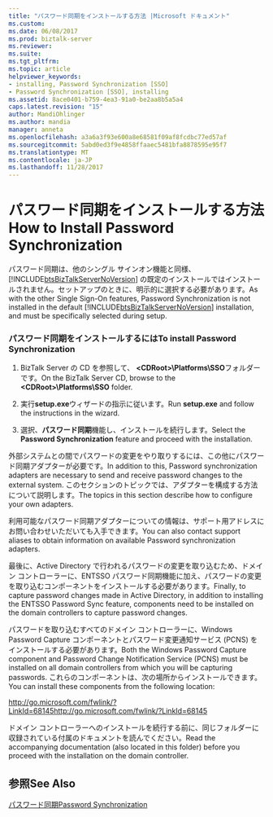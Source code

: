 ```yaml
---
title: "パスワード同期をインストールする方法 |Microsoft ドキュメント"
ms.custom: 
ms.date: 06/08/2017
ms.prod: biztalk-server
ms.reviewer: 
ms.suite: 
ms.tgt_pltfrm: 
ms.topic: article
helpviewer_keywords:
- installing, Password Synchronization [SSO]
- Password Synchronization [SSO], installing
ms.assetid: 8ace0401-b759-4ea3-91a0-be2aa8b5a5a4
caps.latest.revision: "15"
author: MandiOhlinger
ms.author: mandia
manager: anneta
ms.openlocfilehash: a3a6a3f93e600a8e68581f09af8fcdbc77ed57af
ms.sourcegitcommit: 5abd0ed3f9e4858ffaaec5481bfa8878595e95f7
ms.translationtype: MT
ms.contentlocale: ja-JP
ms.lasthandoff: 11/28/2017
---
```

# <a name="how-to-install-password-synchronization"></a><span data-ttu-id="e09e3-102">パスワード同期をインストールする方法</span><span class="sxs-lookup"><span data-stu-id="e09e3-102">How to Install Password Synchronization</span></span>
<span data-ttu-id="e09e3-103">パスワード同期は、他のシングル サインオン機能と同様、[!INCLUDE[btsBizTalkServerNoVersion](../includes/btsbiztalkservernoversion-md.md)] の既定のインストールではインストールされません。セットアップのときに、明示的に選択する必要があります。</span><span class="sxs-lookup"><span data-stu-id="e09e3-103">As with the other Single Sign-On features, Password Synchronization is not installed in the default [!INCLUDE[btsBizTalkServerNoVersion](../includes/btsbiztalkservernoversion-md.md)] installation, and must be specifically selected during setup.</span></span>  
  
### <a name="to-install-password-synchronization"></a><span data-ttu-id="e09e3-104">パスワード同期をインストールするには</span><span class="sxs-lookup"><span data-stu-id="e09e3-104">To install Password Synchronization</span></span>  
  
1.  <span data-ttu-id="e09e3-105">BizTalk Server の CD を参照して、  **\<CDRoot\>\Platforms\SSO**フォルダーです。</span><span class="sxs-lookup"><span data-stu-id="e09e3-105">On the BizTalk Server CD, browse to the **\<CDRoot\>\Platforms\SSO** folder.</span></span>  
  
2.  <span data-ttu-id="e09e3-106">実行**setup.exe**ウィザードの指示に従います。</span><span class="sxs-lookup"><span data-stu-id="e09e3-106">Run **setup.exe** and follow the instructions in the wizard.</span></span>  
  
3.  <span data-ttu-id="e09e3-107">選択、**パスワード同期**機能し、インストールを続行します。</span><span class="sxs-lookup"><span data-stu-id="e09e3-107">Select the **Password Synchronization** feature and proceed with the installation.</span></span>  
  
 <span data-ttu-id="e09e3-108">外部システムとの間でパスワードの変更をやり取りするには、この他にパスワード同期アダプターが必要です。</span><span class="sxs-lookup"><span data-stu-id="e09e3-108">In addition to this, Password synchronization adapters are necessary to send and receive password changes to the external system.</span></span> <span data-ttu-id="e09e3-109">このセクションのトピックでは、アダプターを構成する方法について説明します。</span><span class="sxs-lookup"><span data-stu-id="e09e3-109">The topics in this section describe how to configure your own adapters.</span></span>  
  
 <span data-ttu-id="e09e3-110">利用可能なパスワード同期アダプターについての情報は、サポート用アドレスにお問い合わせいただいても入手できます。</span><span class="sxs-lookup"><span data-stu-id="e09e3-110">You can also contact support aliases to obtain information on available Password synchronization adapters.</span></span>  
  
 <span data-ttu-id="e09e3-111">最後に、Active Directory で行われるパスワードの変更を取り込むため、ドメイン コントローラーに、ENTSSO パスワード同期機能に加え、パスワードの変更を取り込むコンポーネントをインストールする必要があります。</span><span class="sxs-lookup"><span data-stu-id="e09e3-111">Finally, to capture password changes made in Active Directory, in addition to installing the ENTSSO Password Sync feature, components need to be installed on the domain controllers to capture password changes.</span></span>  
  
 <span data-ttu-id="e09e3-112">パスワードを取り込むすべてのドメイン コントローラーに、Windows Password Capture コンポーネントとパスワード変更通知サービス (PCNS) をインストールする必要があります。</span><span class="sxs-lookup"><span data-stu-id="e09e3-112">Both the Windows Password Capture component and Password Change Notification Service (PCNS) must be installed on all domain controllers from which you will be capturing passwords.</span></span> <span data-ttu-id="e09e3-113">これらのコンポーネントは、次の場所からインストールできます。</span><span class="sxs-lookup"><span data-stu-id="e09e3-113">You can install these components from the following location:</span></span>  
  
 [<span data-ttu-id="e09e3-114">http://go.microsoft.com/fwlink/?LinkId=68145</span><span class="sxs-lookup"><span data-stu-id="e09e3-114">http://go.microsoft.com/fwlink/?LinkId=68145</span></span>](http://go.microsoft.com/fwlink/?LinkId=68145)  
  
 <span data-ttu-id="e09e3-115">ドメイン コントローラーへのインストールを続行する前に、同じフォルダーに収録されている付属のドキュメントを読んでください。</span><span class="sxs-lookup"><span data-stu-id="e09e3-115">Read the accompanying documentation (also located in this folder) before you proceed with the installation on the domain controller.</span></span>  
  
## <a name="see-also"></a><span data-ttu-id="e09e3-116">参照</span><span class="sxs-lookup"><span data-stu-id="e09e3-116">See Also</span></span>  
 [<span data-ttu-id="e09e3-117">パスワード同期</span><span class="sxs-lookup"><span data-stu-id="e09e3-117">Password Synchronization</span></span>](../core/password-synchronization2.md)
